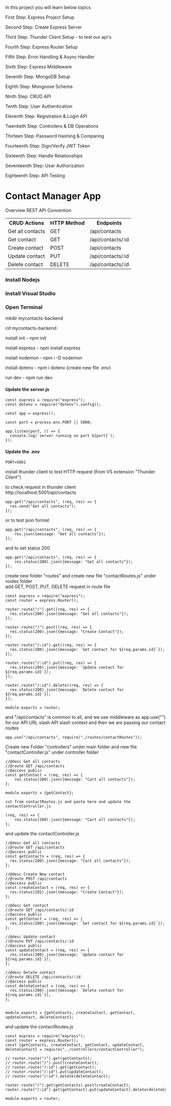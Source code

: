 In this project you will learn below topics

First Step: Express Project Setup

Second Step: Create Express Server 

Third Step: Thunder Client Setup - to test our api's

Fourth Step: Express Router Setup

Fifth Step: Error Handling & Async Handler

Sixth Step: Express Middleware

Seventh Step: MongoDB Setup

Eighth Step: Mongoose Schema

Ninth Step: CRUD API

Tenth Step: User Authentication

Eleventh Step: Registration & Login API

Twentieth Step: Controllers & DB Operations

Thirteen Step: Password Hashing & Comparing

Fourteenth Step: Sign/Verify JWT Token

Sixteenth Step: Handle Relationships

Seventeenth Step: User Authorization

Eighteenth Step: API Testing


<h1>Contact Manager App</h1>

Overview REST API Convention

<table>
  <tr>
    <th>CRUD Actions</th>
    <th>HTTP Method</th>
    <th>Endpoints</th>
  </tr>
  <tr>
    <td>Get all contacts</td>
    <td>GET</td>
    <td>/api/contacts</td>
  </tr>
  <tr>
    <td>Get contact</td>
    <td>GET</td>
    <td>/api/contacts/:id</td>
  </tr>
  <tr>
    <td>Create contact</td>
    <td>POST</td>
    <td>/api/contacts</td>
  </tr>
  <tr>
    <td>Update contact</td>
    <td>PUT</td>
    <td>/api/contacts/:id</td>
  </tr>
  <tr>
    <td>Delete contact</td>
    <td>DELETE</td>
    <td>/api/contacts/:id</td>
  </tr>
</table>

<h3>Install Nodejs</h3>
<h3>Install Visual Studio</h3>

<h3>Open Terminal</h3>
<p>mkdir mycontacts-backend</p>
<p>cd mycontacts-backend</p>
<p>install init - npm init</p>
<p>install express - npm install express</p>
<p>install nodemon - npm i -D nodemon</p>
<p>install dotenv - npm i dotenv (create new file .env)</p>
<p>run dev - npm run dev</p>

<h4>Update the server.js</h4>

```
const express = require("express");
const dotenv = require("dotenv").config();

const app = express();

const port = process.env.PORT || 5000;

app.listen(port, () => {
  console.log(`server running on port ${port}`);
});
```

<h4>Update the .env</h4>

```
PORT=5001
```

install thunder client to test HTTP request (from VS extension "Thunder Client") 

to check request in thunder client<br/>
http://localhost:5001/api/contacts

```
app.get("/api/contacts", (req, res) => {
  res.send("Get all contacts");
});
```

or to test json format

```
app.get("/api/contacts", (req, res) => {
    res.json({message: "Get all contacts"});
});
```

and to set status 200

```
app.get("/api/contacts", (req, res) => {
    res.status(200).json({message: "Get all contacts"});
});
```

create new folder "routes" and create new file "contactRoutes.js" under routes folder<br/>
add GET, POST, PUT, DELETE request in route file 

```
const express = require("express");
const router = express.Router();

router.route("/").get((req, res) => {
  res.status(200).json({message: "Get all contacts"});
});

router.route("/").post((req, res) => {
  res.status(200).json({message: "Create Contact"});
});

router.route("/:id").get((req, res) => {
  res.status(200).json({message: `Get contact for ${req.params.id}`});
});

router.route("/:id").put((req, res) => {
  res.status(200).json({message: `Update contact for ${req.params.id}`});
});

router.route("/:id").delete((req, res) => {
  res.status(200).json({message: `Delete contact for ${req.params.id}`});
});

module.exports = router;
```

and "/api/contacts" is common to all, and we use middleware as app.use("") for our API URL slash API slash context and then we are passing our contact routes

```
app.use("/api/contacts", require("./routes/contactRoutes"));
```

Create new Folder "controllers" under main folder and new file "contactController.js" under controller folder

```
//@desc Get all contacts
//@route GET /api/contacts
//@access public
const getContact = (req, res) => {
    res.status(200).json({message: "Cart all contacts"});
};

module.exports = {getContact};
```

```
cut from contactRoutes.js and paste here and update the contactController.js

(req, res) => {
    res.status(200).json({message: "Cart all contacts"});
};
```

and update the contactController.js

```
//@desc Get all contacts
//@route GET /api/contacts
//@access public
const getContacts = (req, res) => {
  res.status(200).json({message: "Cart all contacts"});
};

//@desc Create New contact
//@route POST /api/contacts
//@access public
const createContact = (req, res) => {
  res.status(201).json({message: "Create Contact"});
};

//@desc Get contact
//@route GET /api/contacts/:id
//@access public
const getContact = (req, res) => {
  res.status(200).json({message: `Get contact for ${req.params.id}`});
};

//@desc Update contact
//@route PUT /api/contacts/:id
//@access public
const updateContact = (req, res) => {
  res.status(200).json({message: `Update contact for ${req.params.id}`});
};

//@desc Delete contact
//@route DELETE /api/contacts/:id
//@access public
const deleteContact = (req, res) => {
  res.status(200).json({message: `Delete contact for ${req.params.id}`});
};


module.exports = {getContacts, createContact, getContact, updateContact, deleteContact};
```

and update the contactRoutes.js

```
const express = require("express");
const router = express.Router();
const {getContacts, createContact, getContact, updateContact, deleteContact} = require("../controllers/contactController");

// router.route("/").get(getContacts);
// router.route("/").post(createContact);
// router.route("/:id").get(getContact);
// router.route("/:id").put(updateContact);
// router.route("/:id").delete(deleteContact);

router.route("/").get(getContacts).post(createContact);
router.route("/:id").get(getContact).put(updateContact).delete(deleteContact);

module.exports = router;
```

